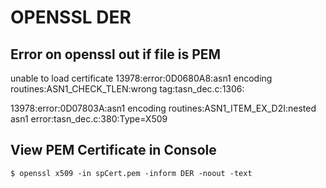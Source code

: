 # OPENSSL DER

## Error on openssl out if file is PEM
unable to load certificate
13978:error:0D0680A8:asn1 encoding routines:ASN1_CHECK_TLEN:wrong
tag:tasn_dec.c:1306:

13978:error:0D07803A:asn1 encoding routines:ASN1_ITEM_EX_D2I:nested asn1
error:tasn_dec.c:380:Type=X509

## View PEM Certificate in Console
`$ openssl x509 -in spCert.pem -inform DER -noout -text`
